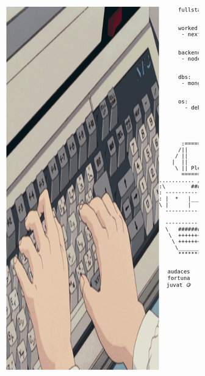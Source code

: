 <p float="left">
  <img src="https://github.com/viniyr/assets/blob/main/keyboard.gif" height="950" width="400" align="left" />
  <p float="left">
    <pre>
      fullstack developer
      <br>
      worked with (frontend) :
       - nextjs, tailwindcss, react, angular, redux
      <br>
      backend: 
       - nodejs, express, python, docker
      <br>
      dbs: 
       - mongodb, mysql, postgres 
      <br>
      os: 
        - debian, ubuntu, linux
    </pre>
     <pre>
                                                -----
                                              /      \
                                              )      |
       :================:                      "    )/
      /||              ||                      )_ /*
     / ||    System    ||                          *
    |  ||     Down     ||                   (=====~*~======)
     \ || Please wait  ||                  0      \ /       0
       ==================                //   (====*====)   ||
........... /      \.............       //         *         ||
:\        ############            \    ||    (=====*======)  ||
: ---------------------------------     V          *          V
: |  *   |__________|| ::::::::::  |    o   (======*=======) o
\ |      |          ||   .......   |    \\         *         ||
  --------------------------------- 8   ||   (=====*======)  //
                                     8   V         *         V
  --------------------------------- 8   =|=;  (==/ * \==)   =|=
  \   ###########################  \   / ! \     _ * __    / | \
   \  +++++++++++++++++++++++++++   \  ! !  !  (__/ \__)  !  !  !
    \ ++++++++++++++++++++++++++++   \        0 \ \V/ / 0
     \________________________________\     ()   \o o/   ()
      *********************************     ()           ()
    </pre>
  </p>
</p>

<p align="center">
<samp>
  audaces fortuna juvat 🪙
</samp>
</p>
